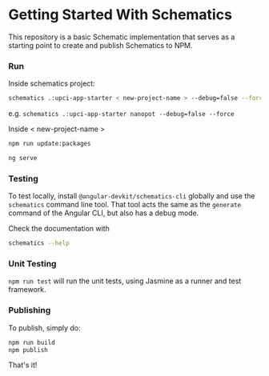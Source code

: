 # Getting Started With Schematics

This repository is a basic Schematic implementation that serves as a starting point to create and publish Schematics to NPM.

### Run
Inside schematics project: 

```bash
schematics .:upci-app-starter < new-project-name > --debug=false --force 
```
e.g. `schematics .:upci-app-starter nanopot --debug=false --force `

Inside < new-project-name >
```bash
npm run update:packages

ng serve
```

### Testing

To test locally, install `@angular-devkit/schematics-cli` globally and use the `schematics` command line tool. That tool acts the same as the `generate` command of the Angular CLI, but also has a debug mode.

Check the documentation with
```bash
schematics --help
```

### Unit Testing

`npm run test` will run the unit tests, using Jasmine as a runner and test framework.

### Publishing

To publish, simply do:

```bash
npm run build
npm publish
```

That's it!
 